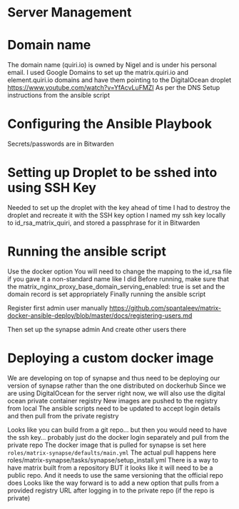 # Server Management

# Domain name
The domain name (quiri.io) is owned by Nigel and is under his personal email.
I used Google Domains to set up the matrix.quiri.io and element.quiri.io domains and have them pointing to the DigitalOcean droplet
https://www.youtube.com/watch?v=YfAcvLuFMZI
As per the DNS Setup instructions from the ansible script

# Configuring the Ansible Playbook
Secrets/passwords are in Bitwarden

# Setting up Droplet to be sshed into using SSH Key
Needed to set up the droplet with the key ahead of time
I had to destroy the droplet and recreate it with the SSH key option
I named my ssh key locally to id_rsa_matrix_quiri, and stored a passphrase for it in Bitwarden


# Running the ansible script
Use the docker option
You will need to change the mapping to the id_rsa file if you gave it a non-standard name like I did
Before running, make sure that the matrix_nginx_proxy_base_domain_serving_enabled: true is set and the domain record is set appropriately
Finally running the ansible script

Register first admin user manually
https://github.com/spantaleev/matrix-docker-ansible-deploy/blob/master/docs/registering-users.md

Then set up the synapse admin
And create other users there


# Deploying a custom docker image
We are developing on top of synapse and thus need to be deploying our version of synapse rather than the one distributed on dockerhub
Since we are using DigitalOcean for the server right now, we will also use the digital ocean private container registry
New images are pushed to the registry from local
The ansible scripts need to be updated to accept login details and then pull from the private registry

Looks like you can build from a git repo… but then you would need to have the ssh key… probably just do the docker login separately and pull from the private repo
The docker image that is pulled for synapse is set here `roles/matrix-synapse/defaults/main.yml`
The actual pull happens here roles/matrix-synapse/tasks/synapse/setup_install.yml
There is a way to have matrix built from a repository BUT it looks like it will need to be a public repo. And it needs to use the same versioning that the official repo does
Looks like the way forward is to add a new option that pulls from a provided registry URL after logging in to the private repo (if the repo is private)
